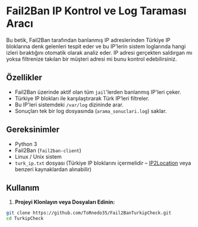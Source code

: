 # Fail2Ban IP Kontrol ve Log Taraması Aracı

Bu betik, Fail2Ban tarafından banlanmış IP adreslerinden Türkiye IP bloklarına denk gelenleri tespit eder ve bu IP'lerin sistem loglarında hangi izleri bıraktığını otomatik olarak analiz eder. IP adresi gerçekten saldırgan mı yoksa filtrenize takılan bir müşteri adresi mi bunu kontrol edebilirsiniz.

## Özellikler

- Fail2Ban üzerinde aktif olan tüm `jail`'lerden banlanmış IP'leri çeker.
- Türkiye IP blokları ile karşılaştırarak Türk IP’leri filtreler.
- Bu IP'leri sistemdeki `/var/log` dizininde arar.
- Sonuçları tek bir log dosyasında (`arama_sonuclari.log`) saklar.

## Gereksinimler

- Python 3
- Fail2Ban (`fail2ban-client`)
- Linux / Unix sistem
- `turk_ip.txt` dosyası (Türkiye IP bloklarını içermelidir – [IP2Location](https://lite.ip2location.com/) veya benzeri kaynaklardan alınabilir)

## Kullanım

1. **Projeyi Klonlayın veya Dosyaları Edinin:**

```bash
git clone https://github.com/ToRnedo35/Fail2BanTurkipCheck.git
cd TurkipCheck
